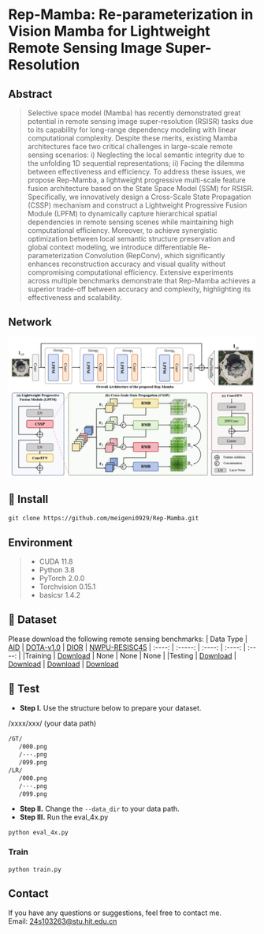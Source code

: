 # Rep-Mamba: Re-parameterization in Vision Mamba  for Lightweight Remote Sensing Image  Super-Resolution
## Abstract
> Selective space model (Mamba) has recently demonstrated great potential in remote sensing image super-resolution (RSISR) tasks due to its capability for long-range dependency modeling with linear computational complexity. Despite these merits, existing Mamba architectures face two critical challenges in large-scale remote sensing scenarios: i) Neglecting the local semantic integrity due to the unfolding 1D sequential representations; ii) Facing the dilemma between effectiveness and efficiency. To address these issues, we propose Rep-Mamba, a lightweight progressive multi-scale feature fusion architecture based on the State Space Model (SSM) for RSISR. Specifically, we innovatively design a Cross-Scale State Propagation (CSSP) mechanism and construct a Lightweight Progressive Fusion Module (LPFM) to dynamically capture hierarchical spatial dependencies in remote sensing scenes while maintaining high computational efficiency. Moreover, to achieve synergistic optimization between local semantic structure preservation and global context modeling, we introduce differentiable Re-parameterization Convolution (RepConv), which significantly enhances reconstruction accuracy and visual quality without compromising computational efficiency. Extensive experiments across multiple benchmarks demonstrate that Rep-Mamba achieves a superior trade-off between accuracy and complexity, highlighting its effectiveness and scalability.
## Network  
 ![image](/fig/network.png)
 
## 🧩 Install
```
git clone https://github.com/meigeni0929/Rep-Mamba.git
```

## Environment
 > * CUDA 11.8
 > * Python 3.8
 > * PyTorch 2.0.0
 > * Torchvision 0.15.1
 > * basicsr 1.4.2 

## 🎁 Dataset
Please download the following remote sensing benchmarks:
| Data Type | [AID](https://captain-whu.github.io/AID/) | [DOTA-v1.0](https://captain-whu.github.io/DOTA/dataset.html) | [DIOR](https://www.sciencedirect.com/science/article/pii/S0924271619302825) | [NWPU-RESISC45](https://ieeexplore.ieee.org/abstract/document/7891544)
| :----: | :-----: | :----: | :----: | :----: |
|Training | [Download](https://captain-whu.github.io/AID/) | None | None | None |
|Testing | [Download](https://captain-whu.github.io/AID/) | [Download](https://captain-whu.github.io/DOTA/dataset.html) | [Download](https://drive.google.com/drive/folders/1UdlgHk49iu6WpcJ5467iT-UqNPpx__CC) | [Download](https://onedrive.live.com/?authkey=%21AHHNaHIlzp%5FIXjs&id=5C5E061130630A68%21107&cid=5C5E061130630A68&parId=root&parQt=sharedby&o=OneUp)

## 🧩 Test
- **Step I.**  Use the structure below to prepare your dataset.

/xxxx/xxx/ (your data path)
```
/GT/ 
   /000.png  
   /···.png  
   /099.png  
/LR/ 
   /000.png  
   /···.png  
   /099.png  
```
- **Step II.**  Change the `--data_dir` to your data path.
- **Step III.**  Run the eval_4x.py
```
python eval_4x.py
```

### Train
```
python train.py
```




## Contact
If you have any questions or suggestions, feel free to contact me.  
Email: 24s103263@stu.hit.edu.cn

